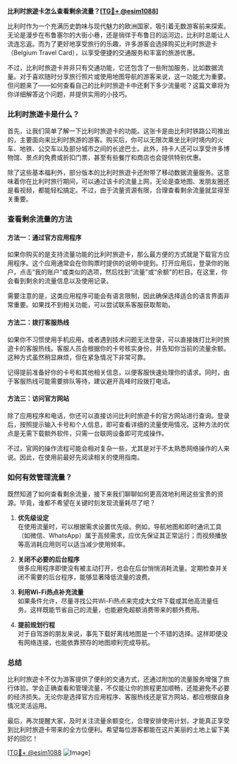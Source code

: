 **比利时旅遊卡怎么查看剩余流量？[[TG💪+ @esim1088](https://t.me/s/esim1088)]**

比利时作为一个充满历史韵味与现代魅力的欧洲国家，吸引着无数游客前来探索。无论是漫步在布鲁塞尔的大街小巷，还是徜徉于布鲁日的运河边，比利时总能让人流连忘返。而为了更好地享受旅行的乐趣，许多游客会选择购买比利时旅遊卡（Belgium Travel Card），以享受便捷的交通服务和丰富的旅游优惠。

不过，比利时旅遊卡并非只有交通功能，它还包含了一些附加服务，比如数据流量。对于喜欢随时分享旅行照片或使用地图导航的游客来说，这一功能尤为重要。但问题来了——如何查看自己的比利时旅遊卡中还剩下多少流量呢？这篇文章将为你详细解答这个问题，并提供实用的小技巧。

### 比利时旅遊卡是什么？

首先，让我们简单了解一下比利时旅遊卡的功能。这张卡是由比利时铁路公司推出的，主要面向来比利时旅游的游客。购买后，你可以无限次乘坐比利时境内的火车、地铁、公交车以及部分城市之间的长途巴士。此外，持卡人还可以享受许多博物馆、景点的免费或折扣门票，甚至有些餐厅和商店也会提供特别优惠。

除了这些基本福利外，部分版本的比利时旅遊卡还附带了移动数据流量服务。这意味着你在比利时旅行期间，可以通过该卡的流量上网，无论是查地图、发朋友圈还是看视频，都能轻松搞定。不过，由于流量资源有限，合理查看剩余流量就显得至关重要。

### 查看剩余流量的方法

#### 方法一：通过官方应用程序
如果你购买的是支持流量功能的比利时旅遊卡，那么最方便的方式就是下载官方应用程序。这个应用通常会在你购票时提供的说明中提到。打开应用后，登录你的账户，点击“我的账户”或类似的选项，然后找到“流量”或“余额”的栏目。在这里，你会看到剩余的流量信息以及使用记录。

需要注意的是，这类应用程序可能会有语言限制，因此确保选择适合的语言界面非常重要。如果找不到相关功能，可以尝试联系客服获取帮助。

#### 方法二：拨打客服热线
如果你不习惯使用手机应用，或者遇到技术问题无法登录，可以直接拨打比利时旅遊卡的客服热线。客服人员会根据你的卡号核实身份，并告知你当前的流量余额。这种方式虽然稍显麻烦，但在紧急情况下非常可靠。

记得提前准备好你的卡号和其他相关信息，以便客服快速处理你的请求。同时，由于客服热线可能需要排队等待，建议避开高峰时段拨打电话。

#### 方法三：访问官方网站
除了应用程序和电话，你还可以直接访问比利时旅遊卡的官方网站进行查询。登录后，按照提示输入卡号和个人信息，即可查看详细的流量使用情况。这种方法的优点是无需下载额外软件，只需一台联网设备即可完成操作。

不过，官网的操作流程可能会相对复杂一些，尤其是对于不太熟悉网络操作的人来说。因此，在使用前最好先阅读相关的使用指南。

### 如何有效管理流量？

既然知道了如何查看剩余流量，接下来我们聊聊如何更高效地利用这些宝贵的资源。毕竟，谁都不希望在关键时刻发现流量耗尽了吧？

1. **优先级设定**  
   在使用流量时，可以根据需求设置优先级。例如，导航地图和即时通讯工具（如微信、WhatsApp）属于高频需求，应优先保证其正常运行；而视频播放等高消耗应用则可以适当减少使用频率。

2. **关闭不必要的后台程序**  
   很多应用程序即使没有被主动打开，也会在后台悄悄消耗流量。定期检查并关闭不需要的后台程序，能够显著降低流量的浪费。

3. **利用Wi-Fi热点补充流量**  
   如果条件允许，尽量寻找公共Wi-Fi热点来完成大文件下载或其他高流量任务。这样既能节省自己的流量，也能避免超额消费带来的额外费用。

4. **提前规划行程**  
   对于自驾游的朋友来说，事先下载好离线地图是一个不错的选择。这样即便没有网络连接，也能依靠预存的地图顺利完成导航。

### 总结

比利时旅遊卡不仅为游客提供了便利的交通方式，还通过附加的流量服务增强了旅行体验。学会正确查看和管理流量，不仅能让你的旅程更加顺畅，还能避免不必要的经济损失。无论你是选择官方应用程序、客服热线还是官方网站，都应根据自身情况灵活运用。

最后，再次提醒大家，及时关注流量余额变化，合理安排使用计划，才能真正享受到比利时旅遊卡带来的全方位便利。希望每位游客都能在这片美丽的土地上留下美好的回忆！

[[TG💪+ @esim1088](https://t.me/s/esim1088) ![Image](https://i.postimg.cc/4NQfJmqS/Snipaste-2025-05-13-00-14-12.png)]